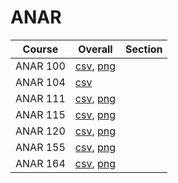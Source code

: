 # ANAR

| Course | Overall | Section |
| ------ | ------- | ------- |
| ANAR 100 | [csv](https://github.com/UCSD-Historical-Enrollment-Data/2024Spring/blob/main/overall/ANAR%20100.csv), [png](https://raw.githubusercontent.com/UCSD-Historical-Enrollment-Data/2024Spring/main/plot_overall/ANAR%20100.png) |  |
| ANAR 104 | [csv](https://github.com/UCSD-Historical-Enrollment-Data/2024Spring/blob/main/overall/ANAR%20104.csv) |  |
| ANAR 111 | [csv](https://github.com/UCSD-Historical-Enrollment-Data/2024Spring/blob/main/overall/ANAR%20111.csv), [png](https://raw.githubusercontent.com/UCSD-Historical-Enrollment-Data/2024Spring/main/plot_overall/ANAR%20111.png) |  |
| ANAR 115 | [csv](https://github.com/UCSD-Historical-Enrollment-Data/2024Spring/blob/main/overall/ANAR%20115.csv), [png](https://raw.githubusercontent.com/UCSD-Historical-Enrollment-Data/2024Spring/main/plot_overall/ANAR%20115.png) |  |
| ANAR 120 | [csv](https://github.com/UCSD-Historical-Enrollment-Data/2024Spring/blob/main/overall/ANAR%20120.csv), [png](https://raw.githubusercontent.com/UCSD-Historical-Enrollment-Data/2024Spring/main/plot_overall/ANAR%20120.png) |  |
| ANAR 155 | [csv](https://github.com/UCSD-Historical-Enrollment-Data/2024Spring/blob/main/overall/ANAR%20155.csv), [png](https://raw.githubusercontent.com/UCSD-Historical-Enrollment-Data/2024Spring/main/plot_overall/ANAR%20155.png) |  |
| ANAR 164 | [csv](https://github.com/UCSD-Historical-Enrollment-Data/2024Spring/blob/main/overall/ANAR%20164.csv), [png](https://raw.githubusercontent.com/UCSD-Historical-Enrollment-Data/2024Spring/main/plot_overall/ANAR%20164.png) |  |
